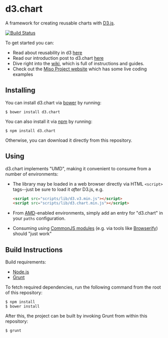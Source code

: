 # d3.chart

A framework for creating reusable charts with [D3.js](http://d3js.org).

[![Build Status](https://travis-ci.org/misoproject/d3.chart.png)](https://travis-ci.org/misoproject/d3.chart)

To get started you can:

* Read about reusability in d3 [here](http://weblog.bocoup.com/reusability-with-d3/)
* Read our introduction post to d3.chart [here](http://weblog.bocoup.com/introducing-d3-chart/)
* Dive right into the [wiki](http://github.com/misoproject/d3.chart/wiki), which is full of instructions and guides.
* Check out the [Miso Project website](http://misoproject.com/d3-chart) which has some live coding examples

## Installing

You can install d3.chart via [bower](http://bower.io) by running:

    $ bower install d3.chart

You can also install it via [npm](http://npmjs.org) by running:

    $ npm install d3.chart

Otherwise, you can download it directly from this repository.

## Using

d3.chart implements "UMD", making it convenient to consume from a number of
environments:

- The library may be loaded in a web browser directly via HTML `<script>`
  tags--just be sure to load it *after* D3.js, e.g.

  ```html
  <script src="scripts/lib/d3.v3.min.js"></script>
  <script src="scripts/lib/d3.chart.min.js"></script>
  ```
- From [AMD](https://github.com/amdjs/amdjs-api)-enabled environments, simply
  add an entry for "d3.chart" in your `paths` configuration.
- Consuming using [CommonJS modules](http://wiki.commonjs.org/wiki/Modules/1.1)
  (e.g. via tools like [Browserify](http://browserify.org/)) should "just work"

## Build Instructions

Build requirements:

- [Node.js](http://nodejs.org)
- [Grunt](http://gruntjs.com)

To fetch required dependencies, run the following command from the root of
this repository:

    $ npm install
    $ bower install

After this, the project can be built by invoking Grunt from within this
repository:

    $ grunt
